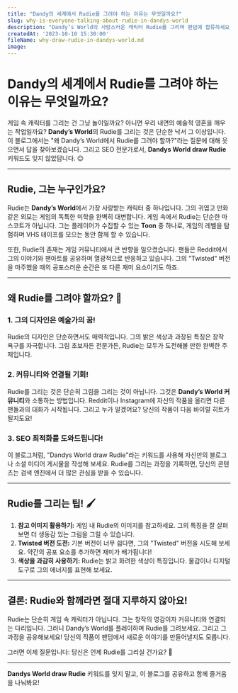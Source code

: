 ```yaml
---
title: "Dandy의 세계에서 Rudie를 그려야 하는 이유는 무엇일까요?"
slug: why-is-everyone-talking-about-rudie-in-dandys-world
description: "Dandy’s World의 사랑스러운 캐릭터 Rudie를 그리며 팬덤에 합류하세요! 그의 독특한 디자인과 게임 내 역할에 대한 재미있는 통찰력을 제공합니다."
createdAt: '2023-10-10 15:30:00'
fileName: why-draw-rudie-in-dandys-world.md
image: 
---
```


# Dandy의 세계에서 Rudie를 그려야 하는 이유는 무엇일까요?

게임 속 캐릭터를 그리는 건 그냥 놀이일까요? 아니면 우리 내면의 예술적 영혼을 깨우는 작업일까요? **Dandy’s World**의 Rudie를 그리는 것은 단순한 낙서 그 이상입니다. 이 블로그에서는 "왜 Dandy’s World에서 Rudie를 그려야 할까?"라는 질문에 대해 웃으면서 답을 찾아보겠습니다. 그리고 SEO 전문가로서, **Dandys World draw Rudie** 키워드도 잊지 않았답니다. 😉

---

## Rudie, 그는 누구인가요?

Rudie는 **Dandy’s World**에서 가장 사랑받는 캐릭터 중 하나입니다. 그의 귀엽고 만화 같은 외모는 게임의 독특한 미학을 완벽히 대변합니다. 게임 속에서 Rudie는 단순한 마스코트가 아닙니다. 그는 플레이어가 수집할 수 있는 **Toon** 중 하나로, 게임의 레벨을 탐험하며 VHS 테이프를 모으는 동안 함께 할 수 있습니다.

또한, Rudie의 존재는 게임 커뮤니티에서 큰 반향을 일으켰습니다. 팬들은 Reddit에서 그의 이야기와 팬아트를 공유하며 열광적으로 반응하고 있습니다. 그의 "Twisted" 버전을 마주했을 때의 공포스러운 순간은 또 다른 재미 요소이기도 하죠.

---

## 왜 Rudie를 그려야 할까요? 🤔

### 1. **그의 디자인은 예술가의 꿈!**
Rudie의 디자인은 단순하면서도 매력적입니다. 그의 밝은 색상과 과장된 특징은 창작 욕구를 자극합니다. 그림 초보자든 전문가든, Rudie는 모두가 도전해볼 만한 완벽한 주제입니다.

### 2. **커뮤니티와 연결될 기회!**
Rudie를 그리는 것은 단순히 그림을 그리는 것이 아닙니다. 그것은 **Dandy’s World 커뮤니티**와 소통하는 방법입니다. Reddit이나 Instagram에 자신의 작품을 올리면 다른 팬들과의 대화가 시작됩니다. 그리고 누가 알겠어요? 당신의 작품이 다음 바이럴 히트가 될지도요!

### 3. **SEO 최적화를 도와드립니다!**
이 블로그처럼, "Dandys World draw Rudie"라는 키워드를 사용해 자신만의 블로그나 소셜 미디어 게시물을 작성해 보세요. Rudie를 그리는 과정을 기록하면, 당신의 콘텐츠는 검색 엔진에서 더 많은 관심을 받을 수 있습니다.

---

## Rudie를 그리는 팁! 🖌️

1. **참고 이미지 활용하기:** 게임 내 Rudie의 이미지를 참고하세요. 그의 특징을 잘 살펴보면 더 생동감 있는 그림을 그릴 수 있습니다.
2. **Twisted 버전 도전:** 기본 버전이 너무 쉽다면, 그의 "Twisted" 버전을 시도해 보세요. 약간의 공포 요소를 추가하면 재미가 배가됩니다!
3. **색상을 과감히 사용하기:** Rudie는 밝고 화려한 색상이 특징입니다. 물감이나 디지털 도구로 그의 에너지를 표현해 보세요.

---

## 결론: Rudie와 함께라면 절대 지루하지 않아요!

Rudie는 단순히 게임 속 캐릭터가 아닙니다. 그는 창작의 영감이자 커뮤니티와 연결되는 다리입니다. 그러니 Dandy’s World를 플레이하며 Rudie를 그려보세요. 그리고 그 과정을 공유해보세요! 당신의 작품이 팬덤에서 새로운 이야기를 만들어낼지도 모릅니다.

그러면 이제 질문입니다: 당신은 언제 Rudie를 그리실 건가요? 🎨

--- 

**Dandys World draw Rudie** 키워드를 잊지 말고, 이 블로그를 공유하고 함께 즐거움을 나눠봐요!
